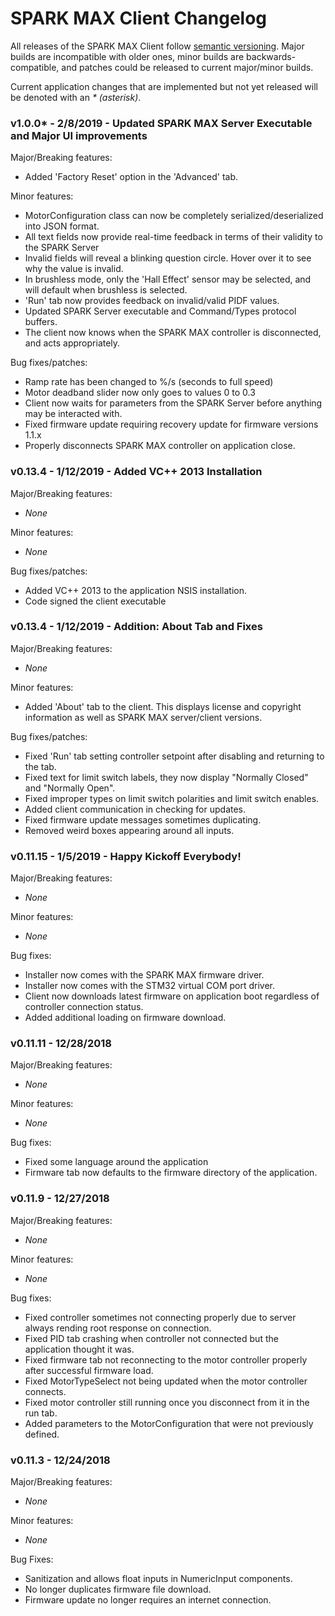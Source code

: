 # SPARK MAX Client Changelog
All releases of the SPARK MAX Client follow [semantic versioning](https://semver.org/).
Major builds are incompatible with older ones, minor builds are backwards-compatible, and patches could be released to current
major/minor builds.

Current application changes that are implemented but not yet released will be denoted with an _* (asterisk)_.

### v1.0.0* - 2/8/2019 - Updated SPARK MAX Server Executable and Major UI improvements
Major/Breaking features:
* Added 'Factory Reset' option in the 'Advanced' tab.

Minor features:
* MotorConfiguration class can now be completely serialized/deserialized into JSON format.
* All text fields now provide real-time feedback in terms of their validity to the SPARK Server
* Invalid fields will reveal a blinking question circle. Hover over it to see why the value is invalid.
* In brushless mode, only the 'Hall Effect' sensor may be selected, and will default when brushless is selected.
* 'Run' tab now provides feedback on invalid/valid PIDF values.
* Updated SPARK Server executable and Command/Types protocol buffers.
* The client now knows when the SPARK MAX controller is disconnected, and acts appropriately.

Bug fixes/patches:
* Ramp rate has been changed to %/s (seconds to full speed)
* Motor deadband slider now only goes to values 0 to 0.3
* Client now waits for parameters from the SPARK Server before anything may be interacted with.
* Fixed firmware update requiring recovery update for firmware versions 1.1.x
* Properly disconnects SPARK MAX controller on application close.

### v0.13.4 - 1/12/2019 - Added VC++ 2013 Installation
Major/Breaking features:
* _None_

Minor features:
* _None_

Bug fixes/patches:
* Added VC++ 2013 to the application NSIS installation.
* Code signed the client executable

### v0.13.4 - 1/12/2019 - Addition: About Tab and Fixes
Major/Breaking features:
* _None_

Minor features:
* Added 'About' tab to the client. This displays license and copyright information as well as SPARK MAX server/client versions.

Bug fixes/patches:
* Fixed 'Run' tab setting controller setpoint after disabling and returning to the tab.
* Fixed text for limit switch labels, they now display "Normally Closed" and "Normally Open".
* Fixed improper types on limit switch polarities and limit switch enables.
* Added client communication in checking for updates.
* Fixed firmware update messages sometimes duplicating.
* Removed weird boxes appearing around all inputs.


### v0.11.15 - 1/5/2019 - Happy Kickoff Everybody!
Major/Breaking features:
* _None_

Minor features:
* _None_

Bug fixes:
* Installer now comes with the SPARK MAX firmware driver.
* Installer now comes with the STM32 virtual COM port driver.
* Client now downloads latest firmware on application boot regardless of controller connection status.
* Added additional loading on firmware download.

### v0.11.11 - 12/28/2018
Major/Breaking features:
* _None_

Minor features:
* _None_

Bug fixes:
* Fixed some language around the application
* Firmware tab now defaults to the firmware directory of the application.

### v0.11.9 - 12/27/2018
Major/Breaking features:
* _None_

Minor features:
* _None_

Bug fixes:
* Fixed controller sometimes not connecting properly due to server always rending root response on connection.
* Fixed PID tab crashing when controller not connected but the application thought it was.
* Fixed firmware tab not reconnecting to the motor controller properly after successful firmware load.
* Fixed MotorTypeSelect not being updated when the motor controller connects.
* Fixed motor controller still running once you disconnect from it in the run tab.
* Added parameters to the MotorConfiguration that were not previously defined.

### v0.11.3 - 12/24/2018
Major/Breaking features:
* _None_

Minor features:
* _None_

Bug Fixes:
* Sanitization and allows float inputs in NumericInput components.
* No longer duplicates firmware file download.
* Firmware update no longer requires an internet connection.